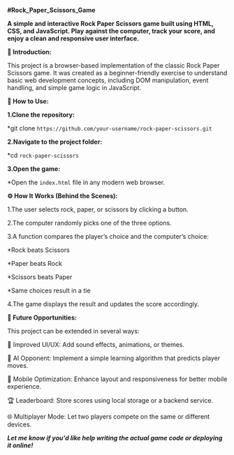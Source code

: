 **#Rock_Paper_Scissors_Game**

**A simple and interactive Rock Paper Scissors game built using HTML, CSS, and JavaScript. Play against the computer, track your score, and enjoy a clean and responsive user interface.**

**📌 Introduction:**

This project is a browser-based implementation of the classic Rock Paper Scissors game. It was created as a beginner-friendly exercise to understand basic web development concepts, including DOM manipulation, event handling, and simple game logic in JavaScript.

**🚀 How to Use:**

**1.Clone the repository:**

*git clone ```https://github.com/your-username/rock-paper-scissors.git```

**2.Navigate to the project folder:**

*cd ```rock-paper-scissors```

**3.Open the game:**

*Open the ```index.html``` file in any modern web browser.

**⚙️ How It Works (Behind the Scenes):**

1.The user selects rock, paper, or scissors by clicking a button.

2.The computer randomly picks one of the three options.

3.A function compares the player’s choice and the computer’s choice:

*Rock beats Scissors

*Paper beats Rock

*Scissors beats Paper

*Same choices result in a tie

4.The game displays the result and updates the score accordingly.

**🌱 Future Opportunities:**

This project can be extended in several ways:

🎨 Improved UI/UX: Add sound effects, animations, or themes.

🧠 AI Opponent: Implement a simple learning algorithm that predicts player moves.

📱 Mobile Optimization: Enhance layout and responsiveness for better mobile experience.

🏆 Leaderboard: Store scores using local storage or a backend service.

🌐 Multiplayer Mode: Let two players compete on the same or different devices.

***Let me know if you'd like help writing the actual game code or deploying it online!***


